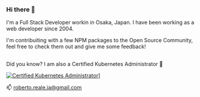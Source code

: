 ### Hi there 👋

I'm a Full Stack Developer workin in Osaka, Japan. I have been working as a web developer since 2004.

I'm contribuiting with a few NPM packages to the Open Source Community, feel free to check them out and give me some feedback!

##

Did you know? I am also a Certified Kubernetes Administrator 🙂

[![Certified Kubernetes Administrator](https://github.com/sickdyd/sickdyd/assets/45290018/51dc8fdd-52af-42d9-8b10-1f28ec1f2170)](https://www.credly.com/badges/08104359-709a-4150-b3b7-297d90f26ccf/public_url)]

📫 roberto.reale.ja@gmail.com
